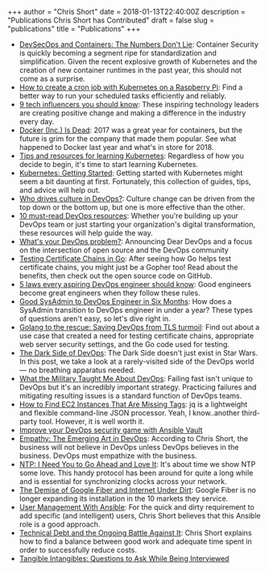 +++
author = "Chris Short"
date = 2018-01-13T22:40:00Z
description = "Publications Chris Short has Contributed"
draft = false
slug = "publications"
title = "Publications"
+++

* [DevSecOps and Containers: The Numbers Don't Lie](https://blog.sonatype.com/numbersdontlie): Container Security is quickly becoming a segment ripe for standardization and simplification. Given the recent explosive growth of Kubernetes and the creation of new container runtimes in the past year, this should not come as a surprise.
* [How to create a cron job with Kubernetes on a Raspberry Pi](https://opensource.com/article/18/3/kubernetes-cron-job-tasks): Find a better way to run your scheduled tasks efficiently and reliably.
* [9 tech influencers you should know](https://opensource.com/article/18/3/list-tech-influencers): These inspiring technology leaders are creating positive change and making a difference in the industry every day.
* [Docker (Inc.) Is Dead](https://dzone.com/articles/docker-is-dead): 2017 was a great year for containers, but the future is grim for the company that made them popular. See what happened to Docker last year and what's in store for 2018.
* [Tips and resources for learning Kubernetes](https://opensource.com/article/17/12/resources-learning-kubernetes): Regardless of how you decide to begin, it's time to start learning Kubernetes.
* [Kubernetes: Getting Started](https://dzone.com/articles/kubernetes-getting-started): Getting started with Kubernetes might seem a bit daunting at first. Fortunately, this collection of guides, tips, and advice will help out.
* [Who drives culture in DevOps?](https://opensource.com/article/17/12/who-drives-culture-devops): Culture change can be driven from the top down or the bottom up, but one is more effective than the other.
* [10 must-read DevOps resources](https://opensource.com/article/17/12/10-must-read-devops-books): Whether you're building up your DevOps team or just starting your organization's digital transformation, these resources will help guide the way.
* [What's your DevOps problem?](https://opensource.com/article/17/10/dear-devops): Announcing Dear DevOps and a focus on the intersection of open source and the DevOps community
* [Testing Certificate Chains in Go](https://dzone.com/articles/testing-certificate-chains-in-go): After seeing how Go helps test certificate chains, you might just be a Gopher too! Read about the benefits, then check out the open source code on GitHub.
* [5 laws every aspiring DevOps engineer should know](https://opensource.com/open-organization/17/5/5-devops-laws): Good engineers become great engineers when they follow these rules.
* [Good SysAdmin to DevOps Engineer in Six Months](https://dzone.com/articles/quotgood-sysadmin-to-devops-engineer-in-six-months): How does a SysAdmin transition to DevOps engineer in under a year? These types of questions aren't easy, so let's dive right in.
* [Golang to the rescue: Saving DevOps from TLS turmoil](https://opensource.com/article/17/4/testing-certificate-chains-34-line-go-program): Find out about a use case that created a need for testing certificate chains, appropriate web server security settings, and the Go code used for testing.
* [The Dark Side of DevOps](https://dzone.com/articles/the-dark-side-of-devops): The Dark Side doesn't just exist in Star Wars. In this post, we take a look at a rarely-visited side of the DevOps world — no breathing apparatus needed.
* [What the Military Taught Me About DevOps](https://dzone.com/articles/what-the-military-taught-me-about-devops): Failing fast isn't unique to DevOps but it's an incredibly important strategy. Practicing failures and mitigating resulting issues is a standard function of DevOps teams.
* [How to Find EC2 Instances That Are Missing Tags](https://dzone.com/articles/find-ec2-instances-that-are-missing-tags): jq is a lightweight and flexible command-line JSON processor. Yeah, I know..another third-party tool. However, it is well worth it.
* [Improve your DevOps security game with Ansible Vault](https://opensource.com/article/16/12/devops-security-ansible-vault)
* [Empathy: The Emerging Art in DevOps](https://dzone.com/articles/empathy-the-emerging-art-in-devops-1): According to Chris Short, the business will not believe in DevOps unless DevOps believes in the business. DevOps must empathize with the business.
* [NTP: I Need You to Go Ahead and Love It](https://dzone.com/articles/ntp-i-need-you-to-go-ahead-and-love-it): It's about time we show NTP some love. This handy protocol has been around for quite a long while and is essential for synchronizing clocks across your network.
* [The Demise of Google Fiber and Internet Under Dirt](https://dzone.com/articles/the-demise-of-google-fiber-and-internet-under-dirt): Google Fiber is no longer expanding its installation in the 10 markets they service.
* [User Management With Ansible](https://dzone.com/articles/user-management-with-ansible): For the quick and dirty requirement to add specific (and intelligent) users, Chris Short believes that this Ansible role is a good approach.
* [Technical Debt and the Ongoing Battle Against It](https://dzone.com/articles/technical-debt-and-the-ongoing-battle-against-it): Chris Short explains how to find a balance between good work and adequate time spent in order to successfully reduce costs.
* [Tangible Intangibles: Questions to Ask While Being Interviewed](https://medium.com/@chrisshort/tangible-intangibles-questions-to-ask-while-being-interviewed-c13887bb9854)